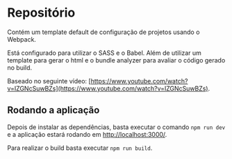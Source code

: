 # Repositório

Contém um template default de configuração de projetos usando o Webpack.

Está configurado para utilizar o SASS e o Babel. Além de utilizar um template para gerar o html e o bundle analyzer para avaliar o código gerado no build.

Baseado no seguinte vídeo: [https://www.youtube.com/watch?v=IZGNcSuwBZs](https://www.youtube.com/watch?v=IZGNcSuwBZs).

## Rodando a aplicação

Depois de instalar as dependências, basta executar o comando `npm run dev` e a aplicação estará rodando em [http://localhost:3000/](http://localhost:3000/).

Para realizar o build basta executar `npm run build`.
